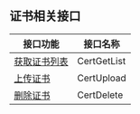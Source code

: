 ## 证书相关接口
| 接口功能 | 接口名称 |
|---------|---------|
| [获取证书列表](https://cloud.tencent.com/document/product/400/13675) | CertGetList | 
| [上传证书](https://cloud.tencent.com/document/product/400/9078)  | CertUpload | 
| [删除证书](https://cloud.tencent.com/document/product/400/13696) | CertDelete |
